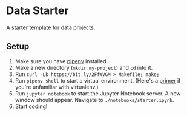 # Data Starter

A starter template for data projects.

## Setup

1. Make sure you have [pipenv](https://pipenv.readthedocs.io/en/latest/) installed.
2. Make a new directory (`mkdir my-project`) and `cd` into it.
3. Run `curl -Lk https://bit.ly/2FfWVGM > Makefile; make;`
4. Run `pipenv shell` to start a virtual environment. (Here's a [primer](https://realpython.com/python-virtual-environments-a-primer/) if you're unfamiliar with virtualenv.)
5. Run `jupyter notebook` to start the Jupyter Notebook server. A new window should appear. Navigate to `./notebooks/starter.ipynb`.
6. Start coding!
